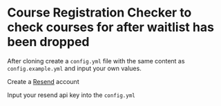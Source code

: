 # Course Registration Checker to check courses for after waitlist has been dropped

After cloning create a `config.yml` file with the same content as `config.example.yml` and input your own values.

Create a [Resend](https://resend.com/overview) account

Input your resend api key into the `config.yml`
